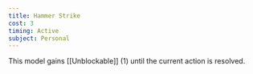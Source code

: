 ```yaml
---
title: Hammer Strike
cost: 3
timing: Active
subject: Personal
---
```

This model gains [[Unblockable]] (1) until the current action is resolved.